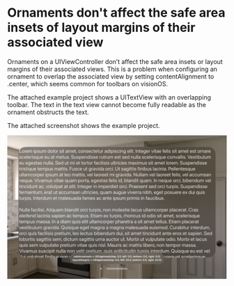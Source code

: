 # Ornaments don't affect the safe area insets of layout margins of their associated view

Ornaments on a UIViewController don’t affect the safe area insets or layout margins of their associated views. This is a problem when configuring an ornament to overlap the associated view by setting contentAlignment to .center, which seems common for toolbars on visionOS.

The attached example project shows a UITextView with an overlapping toolbar. The text in the text view cannot become fully readable as the ornament obstructs the text.

The attached screenshot shows the example project.

![](https://github.com/simonbs/AppleFeedback/blob/main/FB12777426/screenshot.png)
